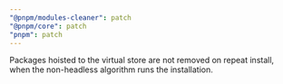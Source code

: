 ```yaml
---
"@pnpm/modules-cleaner": patch
"@pnpm/core": patch
"pnpm": patch
---
```


Packages hoisted to the virtual store are not removed on repeat install, when the non-headless algorithm runs the installation.
